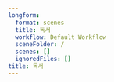 ```yaml
---
longform:
  format: scenes
  title: 독서
  workflow: Default Workflow
  sceneFolder: /
  scenes: []
  ignoredFiles: []
title: 독서
---
```


